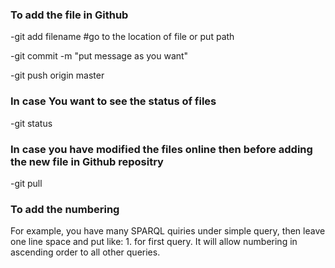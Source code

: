 ### To add the file in Github

-git add filename #go to the location of file or put path

-git commit -m "put message as you want"

-git push origin master


### In case You want to see the status of files

-git status

### In case you have modified the files online then before adding the new file in Github repositry

-git pull

### To add the numbering

For example, you have many SPARQL quiries under simple query, then leave one line space and put like: 1. 
for first query. It will allow numbering in ascending order to all other queries.  
